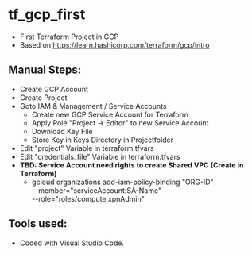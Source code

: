 # tf_gcp_first
- First Terraform Project in GCP
- Based on https://learn.hashicorp.com/terraform/gcp/intro

## Manual Steps:
- Create GCP Account
- Create Project
- Goto IAM & Management / Service Accounts
    - Create new GCP Service Account for Terraform
    - Apply Role "Project -> Editor" to new Service Account
    - Download Key File
    - Store Key in Keys Directory in Projectfolder
- Edit "project" Variable in terraform.tfvars
- Edit "credentials_file" Variable in terraform.tfvars 
- **TBD: Service Account need rights to create Shared VPC (Create in Terraform)**
    - gcloud organizations add-iam-policy-binding "ORG-ID" \
       --member="serviceAccount:SA-Name" \
       --role="roles/compute.xpnAdmin"

## Tools used:
- Coded with Visual Studio Code.
